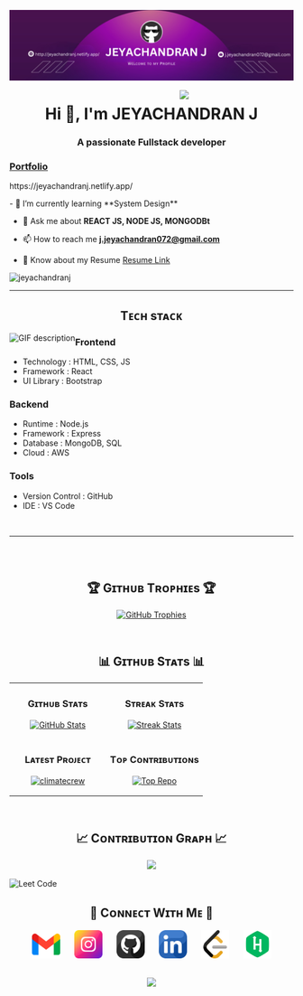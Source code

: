 ![jeyachandranj Banner Image](./banner.png)

<div>
  <img align="right" width="40%" src="https://owlbertsio-resized.s3.amazonaws.com/Popper.psd.full.png">
</div>

<h1 align="center">Hi 👋, I'm JEYACHANDRAN J</h1>
<h3 align="center">A passionate Fullstack developer</h3>
<a href="https://jeyachandranj.netlify.app/"><h3>Portfolio</h3></a>
<p>https://jeyachandranj.netlify.app/</p>
- 🌱 I’m currently learning **System Design**

- 💬 Ask me about **REACT JS, NODE JS, MONGODBt**

- 📫 How to reach me **j.jeyachandran072@gmail.com**

- 📄 Know about my Resume [Resume Link](https://github.com/jeyachandranj/resume/blob/main/Jeyachandran.pdf)

<p align="left">
  <img src="https://komarev.com/ghpvc/?username=jeyachandranj&label=Profile%20views&color=770677&style=for-the-badge&logo=star" alt="jeyachandranj" style="padding-right:20px;" />
</p>

---


<h2 align="center">Tᴇᴄʜ sᴛᴀᴄᴋ</h2> 
<picture>
  <source media="(prefers-color-scheme: dark)" srcset="./Skills_Animation_Dark.gif">
  <source media="(prefers-color-scheme: light)" srcset="./Skills_Animation_White.gif">
  <img align="left" alt="GIF description" src="./Skills_Animation_White.gif">
</picture>

<h3 align="left">Frontend</h3>
<ul>
  <li><span>Technology : </span> <span>HTML, CSS, JS</span></li>
  <li><span>Framework  : </span> <span>React</span></li>
  <li><span>UI Library :</span> <span> Bootstrap</span></li>
</ul>

<h3 align="left">Backend</h3>
<ul>
  <li><span>Runtime   : </span> <span>Node.js</span></li>
  <li><span>Framework : </span> <span>Express</span></li>
  <li><span>Database  : </span> <span>MongoDB, SQL</span></li>
  <li><span>Cloud     : </span> <span>AWS</span></li>
</ul>

<h3 align="left">Tools</h3>
<ul>
  <li><span>Version Control : </span> <span>GitHub</span></li>
  <li><span>IDE             : </span> <span>VS Code</span></li>
</ul>
<br />


---

<br />
<br />


<!--Trophies Section-->   
<h2 align="center">🏆 Gɪᴛʜᴜʙ Tʀᴏᴘʜɪᴇs 🏆</h2>
<p align="center">
  <a href="https://github.com/jeyachandranj">
    <picture>
      <source media="(prefers-color-scheme: dark)" srcset="https://github-profile-trophy.vercel.app/?username=jeyachandranj&no-bg=true&row=2&column=6&margin-w=20&margin-h=20&theme=monokai">
      <source media="(prefers-color-scheme: light)" srcset="https://github-profile-trophy.vercel.app/?username=jeyachandranj&no-bg=true&row=2&column=6&margin-w=20&margin-h=20">
      <img alt="GitHub Trophies" src="https://github-profile-trophy.vercel.app/?username=jeyachandranj&no-bg=true&no-frame=true&row=2&column=6&margin-w=20&margin-h=20">
    </picture>
  </a>
</p>
<br />

<!--Github stats Table--> 
<h2 align="center">📊 Gɪᴛʜᴜʙ Sᴛᴀᴛs 📊</h2>

<table width="100%">
  <tr>
    <td width="50%">
      <h3 align="center"><strong>Gɪᴛʜᴜʙ Sᴛᴀᴛs</strong></h3>
      <p align="center">
        <a href="https://github.com/jeyachandranj">
          <img align="center" src="https://github-readme-stats.vercel.app/api?username=jeyachandranj&count_private=true&show_icons=true&theme=nightowl&bg_color=0,000000,441350&title_color=c56a90&text_color=ffffff&rank_icon=github&hide=prs,issues,contribs&show=reviews,prs_merged,prs_merged_percentage" alt="GitHub Stats" />
        </a>
      </p>
    </td>
    <td width="50%">
      <h3 align="center"><strong>Sᴛʀᴇᴀᴋ Sᴛᴀᴛs</strong></h3>
      <p align="center">
        <a href="https://github.com/jeyachandranj">
          <img align="center" src="https://streak-stats.demolab.com?user=jeyachandranj&theme=nightowl&background=0,000000,441350&fire=ffeb95&ring=ffeb95&sideNums=ffffff&sideLabels=ffffff&dates=c56a90&currStreakNum=ffffff" alt="Streak Stats" />
        </a>
      </p>
    </td>
  </tr>
  <tr>
    <td width="50%">
      <h3 align="center"><strong>Lᴀᴛᴇsᴛ Pʀᴏᴊᴇᴄᴛ</strong></h3>
      <p align="center">
        <a href="https://github.com/naveendgp/CryptoWallet.git">
          <img align="center" width="470" src="http://climatecrew.info/username=jeyachandranj&repo=CryptoWallet&theme=nightowl&show_owner=true&bg_color=0,000000,441350&title_color=c56a90&text_color=ffffff" alt="climatecrew" />
        </a>
      </p>
    </td>
    <td width="50%">
      <h3 align="center"><strong>Tᴏᴘ Cᴏɴᴛʀɪʙᴜᴛɪᴏɴs</strong></h3>
      <p align="center">
        <a href="https://github.com/jeyachandranj">
          <img align="center" src="https://github-contributor-stats.vercel.app/api?username=jeyachandranj&limit=2&theme=nightowl&show_owner=true&combine_all_yearly_contributions=false&bg_color=0,000000,441350&title_color=c56a90&text_color=ffffff" alt="Top Repo" />
        </a>
      </p>
    </td>
  </tr>
</table>
<br />

<!--Contribution Graph-->
<h2 align="center">📈 Cᴏɴᴛʀɪʙᴜᴛɪᴏɴ Gʀᴀᴘʜ 📈</h2>
<div align="center">
    <img src="https://github-readme-activity-graph.vercel.app/graph?username=jeyachandranj&bg_color=220a28&&color=ffffff&line=c56a90&point=ffeb95&area=false&hide_border=false" border-radius="15">
</div>


![Leet Code](https://leetcode.card.workers.dev/jeyachandran72?theme=dark&font=milonga&extension=null)

<!--Contact Section--> 

<h2 align="center">🤝 Cᴏɴɴᴇᴄᴛ Wɪᴛʜ Mᴇ 🤝</h2>
<div align="center" style="display: flex; justify-content: center; gap: 25px; flex-wrap: wrap;">
  <a href="mailto:j.jeyachandran072@gmail.com" target="_blank">
    <img src="./gmail.png" width="50" height="50" alt="j.jeyachandran072@gmail.com" />
  </a>
  <a href="https://www.instagram.com/jeyan572" target="_blank">
    <img src="./instagram.png" width="50" height="50" alt="jeyan572" />
  </a>
  <a href="https://www.github.com/jeyachandranj" target="_blank">
    <img src="./github.png" width="50" height="50" alt="jeyachandranj" />
  </a>
  <a href="https://linkedin.com/in/jeyachandran-j-638573259" target="_blank">
    <img src="./linkedin.png" width="50" height="50" alt="LinkedIn Profile" />
  </a>
  <a href="https://leetcode.com/u/jeyachandran72/" target="_blank">
    <img src="./leetcode.png" width="50" height="50" alt="jeyachandran72" />
  </a>
  <a href="https://www.hackerrank.com/profile/jeyachandran72" target="_blank">
    <img src="./hackerrank.png" width="50" height="50" alt="jeyachandran72" />
  </a>
</div>



</div>
<br/>

<p align="center">
  <img src="https://capsule-render.vercel.app/api?type=waving&color=gradient&height=65&section=footer"/>
</p>

